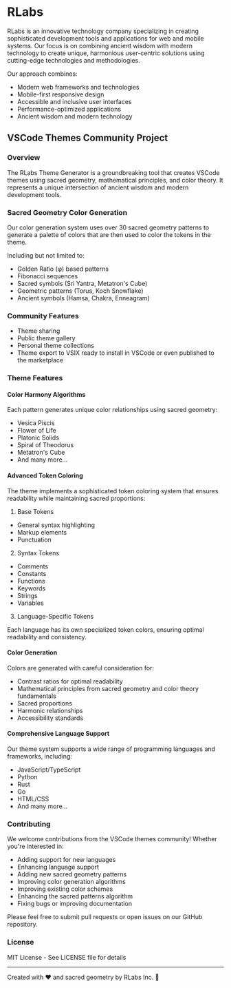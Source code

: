 # RLabs

RLabs is an innovative technology company specializing in creating sophisticated development tools and applications for web and mobile systems. Our focus is on combining ancient wisdom with modern technology to create unique, harmonious user-centric solutions using cutting-edge technologies and methodologies.

Our approach combines:

- Modern web frameworks and technologies
- Mobile-first responsive design
- Accessible and inclusive user interfaces
- Performance-optimized applications
- Ancient wisdom and modern technology

## VSCode Themes Community Project

### Overview

The RLabs Theme Generator is a groundbreaking tool that creates VSCode themes using sacred geometry, mathematical principles, and color theory. It represents a unique intersection of ancient wisdom and modern development tools.

### Sacred Geometry Color Generation

Our color generation system uses over 30 sacred geometry patterns to generate a palette of colors that are then used to color the tokens in the theme.

Including but not limited to:

- Golden Ratio (φ) based patterns
- Fibonacci sequences
- Sacred symbols (Sri Yantra, Metatron's Cube)
- Geometric patterns (Torus, Koch Snowflake)
- Ancient symbols (Hamsa, Chakra, Enneagram)

### Community Features

- Theme sharing
- Public theme gallery
- Personal theme collections
- Theme export to VSIX ready to install in VSCode or even published to the marketplace

### Theme Features

#### Color Harmony Algorithms

Each pattern generates unique color relationships using sacred geometry:

- Vesica Piscis
- Flower of Life
- Platonic Solids
- Spiral of Theodorus
- Metatron's Cube
- And many more...

#### Advanced Token Coloring

The theme implements a sophisticated token coloring system that ensures readability while maintaining sacred proportions:

1. Base Tokens

- General syntax highlighting
- Markup elements
- Punctuation

2. Syntax Tokens

- Comments
- Constants
- Functions
- Keywords
- Strings
- Variables

3. Language-Specific Tokens

Each language has its own specialized token colors, ensuring optimal readability and consistency.

#### Color Generation

Colors are generated with careful consideration for:

- Contrast ratios for optimal readability
- Mathematical principles from sacred geometry and color theory fundamentals
- Sacred proportions
- Harmonic relationships
- Accessibility standards

#### Comprehensive Language Support

Our theme system supports a wide range of programming languages and frameworks, including:

- JavaScript/TypeScript
- Python
- Rust
- Go
- HTML/CSS
- And many more...

### Contributing

We welcome contributions from the VSCode themes community! Whether you're interested in:

- Adding support for new languages
- Enhancing language support
- Adding new sacred geometry patterns
- Improving color generation algorithms
- Improving existing color schemes
- Enhancing the sacred patterns algorithm
- Fixing bugs or improving documentation

Please feel free to submit pull requests or open issues on our GitHub repository.

### License

MIT License - See LICENSE file for details

---

Created with ❤️ and sacred geometry by RLabs Inc. 🌟

